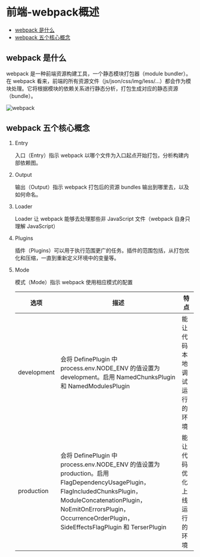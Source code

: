 # 前端-webpack概述

  - [webpack 是什么](#webpack-%E6%98%AF%E4%BB%80%E4%B9%88)
  - [webpack 五个核心概念](#webpack-%E4%BA%94%E4%B8%AA%E6%A0%B8%E5%BF%83%E6%A6%82%E5%BF%B5)

## webpack 是什么
webpack 是一种前端资源构建工具，一个静态模块打包器（module bundler）。在 webpack 看来，前端的所有资源文件（js/json/css/img/less/...）都会作为模块处理。它将根据模块的依赖关系进行静态分析，打包生成对应的静态资源（bundle）。

![webpack](https://cdn.jsdelivr.net/gh/ylsislove/image-home/test/20200628155446.png)


## webpack 五个核心概念

1. Entry

    入口（Entry）指示 webpack 以哪个文件为入口起点开始打包，分析构建内部依赖图。

2. Output

    输出（Output）指示 webpack 打包后的资源 bundles 输出到哪里去，以及如何命名。

3. Loader

    Loader 让 webpack 能够去处理那些非 JavaScript 文件（webpack 自身只理解 JavaScript）

4. Plugins

    插件（Plugins）可以用于执行范围更广的任务。插件的范围包括，从打包优化和压缩，一直到重新定义环境中的变量等。

5. Mode

    模式（Mode）指示 webpack 使用相应模式的配置

    | 选项 | 描述 | 特点|
    | ---- | ---- | --- |
    | development | 会将 DefinePlugin 中 process.env.NODE_ENV 的值设置为 development。启用 NamedChunksPlugin 和 NamedModulesPlugin | 能让代码本地调试运行的环境 | 
    | production | 会将 DefinePlugin 中 process.env.NODE_ENV 的值设置为 production。启用 FlagDependencyUsagePlugin，FlagIncludedChunksPlugin，ModuleConcatenationPlugin，NoEmitOnErrorsPlugin，OccurrenceOrderPlugin，SideEffectsFlagPlugin 和 TerserPlugin | 能让代码优化上线运行的环境 | 

